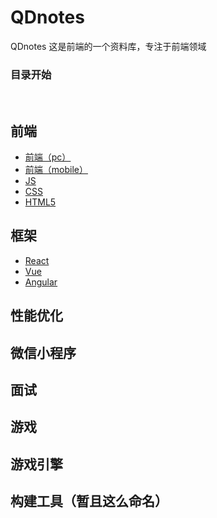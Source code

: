 # QDnotes
QDnotes 这是前端的一个资料库，专注于前端领域
 
### 目录开始
 
 
## 前端

* [前端（pc）]()
* [前端（mobile）]()
* [JS]()
* [CSS]()
* [HTML5]()


## 框架
* [React](https://github.com/maoxiaoquan/QDnotes/blob/master/notes/frame/react/react.md)
* [Vue](https://github.com/maoxiaoquan/QDnotes/blob/master/notes/frame/vue/vue.md)
* [Angular](https://github.com/maoxiaoquan/QDnotes/blob/master/notes/frame/angular/angular.md)


## 性能优化


## 微信小程序


## 面试


## 游戏


## 游戏引擎


## 构建工具（暂且这么命名）

